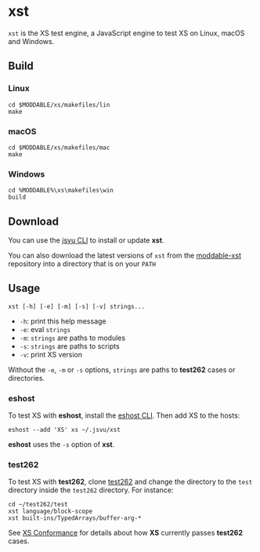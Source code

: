 # xst

`xst` is the XS test engine, a JavaScript engine to test XS on Linux, macOS and Windows.

## Build

### Linux 

	cd $MODDABLE/xs/makefiles/lin
	make

### macOS 

	cd $MODDABLE/xs/makefiles/mac
	make
	
### Windows 

	cd %MODDABLE%\xs\makefiles\win
	build

## Download

You can use the [jsvu CLI](https://github.com/GoogleChromeLabs/jsvu) to install or update  **xst**.  

You can also download the latest versions of `xst` 
from the [moddable-xst](https://github.com/Moddable-OpenSource/moddable-xst/releases) repository into a directory that is on your `PATH`


## Usage

	xst [-h] [-e] [-m] [-s] [-v] strings...

- `-h`: print this help message
- `-e`: eval `strings`
- `-m`: `strings` are paths to modules
- `-s`: `strings` are paths to scripts
- `-v`: print XS version

Without the `-e`, `-m` or `-s` options, `strings` are paths to **test262** cases or directories. 

### eshost

To test XS with **eshost**, install the [eshost CLI](https://github.com/bterlson/eshost-cli). Then add XS to the hosts:

	eshost --add 'XS' xs ~/.jsvu/xst

**eshost** uses the `-s` option of **xst**.

### test262

To test XS with **test262**, clone [test262](https://github.com/tc39/test262) and change the directory to the `test` directory inside the `test262` directory. For instance:
	
	cd ~/test262/test
	xst language/block-scope
	xst built-ins/TypedArrays/buffer-arg-*

See [XS Conformance](https://github.com/Moddable-OpenSource/moddable/blob/public/documentation/xs/XS%20Conformance.md) for details about how **XS** currently passes **test262** cases.
